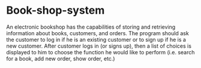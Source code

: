 # Book-shop-system
An electronic bookshop has the capabilities of storing and retrieving information about books, customers, and orders.
The program should ask the customer to log in if he is an existing customer or to sign up if he is a new customer. After customer logs in (or signs up), then a list of choices is displayed to him to choose the function he would like to perform (i.e. search for a book, add new order, show order, etc.)
